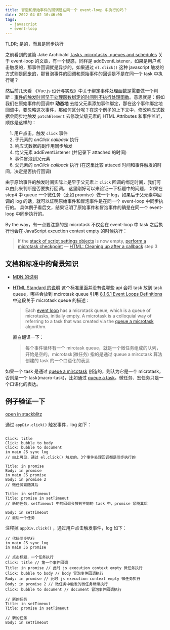 ```yaml
---
title: 冒泡和原始事件的回调是在同一个 event-loop 中执行的吗？
date: 2022-04-02 10:46:00
tags:
  - javascript
  - event-loop
---
```


TLDR; 是的，而且是同步执行

之前看到的这篇 Jake Archibald [Tasks, microtasks, queues and schedules](https://jakearchibald.com/2015/tasks-microtasks-queues-and-schedules/) 关于 event-loop 的文章，有一个疑惑，同样是 addEventListener，如果是用户点击触发的，那事件回调就是异步的，如果通过 `el.click()` 这种 javascript 触发的方式则是[同步的](https://jakearchibald.com/2015/tasks-microtasks-queues-and-schedules/#:~:text=event%20to%20dispatch-,synchronously,-%2C%20so%20the%20script)，那冒泡事件的回调和原始事件的回调是不是在同一个 task 中执行呢？

然后前几天看 《Vue.js 设计与实现》中关于绑定事件处理函数是需要做一个判断：[事件的触发时间早于处理函数绑定的时间则不执行处理函数](https://github.com/daolanfler/misc/blob/f0c0478b367c625750f8b4ddccee582ba32a58db/apps/learn-vue3/renderer/main.js#L143)。意思就是：假如我们在原始事件的回调中 **动态地** 去给父元素添加事件绑定，那在这个事件绑定地回调中，要忽略这次事件，那如何区分呢？在这个例子的上下文中，修改响应式数据会同步地触发 `patchElement` 去修改父级元素的 HTML Attributes 和事件监听，顺序是这样的：

&ensp;&ensp;1. 用户点击，触发 `click` 事件  
&ensp;&ensp;2. 子元素的 _onClick callback_ 执行  
&ensp;&ensp;3. 响应式数据的副作用同步触发  
&ensp;&ensp;4. 给父元素 addEventListener (并记录下 attached 的时间)  
&ensp;&ensp;5. 事件冒泡到父元素  
&ensp;&ensp;6. 父元素的 _onClick callback_ 执行 (在这里比较 attaced 时间和事件触发的时间，决定是否执行回调)

由于原始事件的触发时间实际上是早于父元素上 `click` 回调的绑定时间，我们可以由此来判断是否要执行回调。
这里刚好可以来验证一下标题中的问题，
如果在 step4 中 queue 一个微任务（比如 promise）做一个 log，如果后于父元素中回调的 log 的话，就可以证明原始事件和冒泡事件是在同一个 event-loop 中同步执行的。
具体例子看后文，结果证明了原始事件和冒泡事件的确是在同一个 event-loop 中同步执行的。

By the way，有一点要注意的是 microtask 不仅会在 event-loop 中 task 之后执行也会在 JavaScript excuction context empty 的时候执行：

> If the [stack of script settings objects](https://html.spec.whatwg.org/multipage/webappapis.html#stack-of-script-settings-objects) is now empty, [perform a microtask checkpoint](https://html.spec.whatwg.org/multipage/webappapis.html#perform-a-microtask-checkpoint)
> — [HTML: Cleaning up after a callback](https://html.spec.whatwg.org/multipage/webappapis.html#clean-up-after-running-a-callback) step 3

## 文档和标准中的背景知识

- [MDN 的说明](https://developer.mozilla.org/en-US/docs/Web/API/HTML_DOM_API/Microtask_guide#tasks)
- [HTML Standard 的说明](https://html.spec.whatwg.org/multipage/webappapis.html#generic-task-sources) 这个标准里面并没有说哪些 api 会将 task 放到 task queue，哪些会放到 mcirotask queue
  引用 [8.1.6.1 Event Loops Definitions](https://html.spec.whatwg.org/multipage/webappapis.html#definitions-3) 中这段关于 microtask queue 的描述：

  > Each [event loop](https://html.spec.whatwg.org/multipage/webappapis.html#event-loop) has a microtask queue, which is a queue of microtasks, initially empty. A microtask is a colloquial way of referring to a task that was created via the [queue a microtask](https://html.spec.whatwg.org/multipage/webappapis.html#queue-a-microtask) algorithm.

  直白翻译一下：

  > 每个事件循环有一个 mirotask queue，就是一个微任务组成的队列，开始是空的。microtask(微任务) 指的是通过 queue a mircotask 算法创建的 task 的一个口语化的表达

如果一个 task 是通过 [queue a mircotask](https://html.spec.whatwg.org/multipage/webappapis.html#queue-a-microtask) 创造的，则认为它是一个 microtask，否则是一个 task(macro-task)，比如通过 [queue a task](https://html.spec.whatwg.org/multipage/webappapis.html#queue-a-task)。微任务、宏任务只是一个口语化的表达。

## 例子验证一下

<Stackblitz id="js-hmjac3" />

[open in stackblitz](https://stackblitz.com/edit/js-hmjac3?file=index.js)

通过 `appDiv.click()` 触发事件，log 如下：

```plaintext

Click: title
Click: bubble to body
Click: bubble to document
in main JS sync log
// 由上可见，通过 el.click() 触发的，3个事件处理回调都是同步执行的

Title: in promise
Body: in promise
in main JS promise
Body: in promise 2
// 微任务紧随其后

Title: in setTimeout
Title: promise in setTimeout
// 新的任务，setTimeout 中的回调会放到不同的 task 中，promise 紧随其后

Body: in setTimeout
// 最后一个任务
```

注释掉 `appDiv.click()` ，通过用户点击触发事件，log 如下：

```plaintext
// 代码同步执行
in main JS sync log
in main JS promise

// 点击标题，一个任务执行
Click: title // 第一个事件回调
Title: in promise // 此时 js execution context empty 微任务执行
Click: bubble to body // body 冒泡事件回调执行
Body: in promise // 此时 js execution context empty 微任务执行
Body: in promise 2 // 微任务中触发的微任务继续执行
Click: bubble to document // document 冒泡事件回调执行

// 新的任务
Title: in setTimeout
Title: promise in setTimeout

// 新的任务
Body: in setTimeout
```
